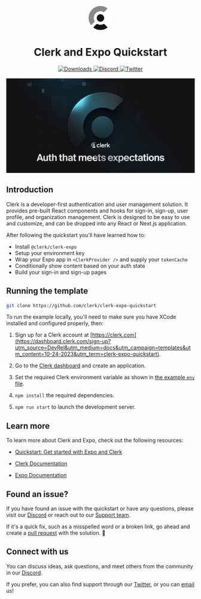 <p align="center">
  <a href="https://clerk.com?utm_source=github&utm_medium=clerk_docs" target="_blank" rel="noopener noreferrer">
    <picture>
      <source media="(prefers-color-scheme: dark)" srcset="./assets/images/light-logo.png">
      <img alt="Clerk Logo for light background" src="./assets/images/dark-logo.png" height="64">
    </picture>
  </a>
  <br />
</p>
<div align="center">
  <h1>
    Clerk and Expo Quickstart 
  </h1>  
  <a href="https://www.npmjs.com/package/@clerk/clerk-js">
    <img alt="Downloads" src="https://img.shields.io/npm/dm/@clerk/clerk-js" />
  </a>
  <a href="https://discord.com/invite/b5rXHjAg7A">
    <img alt="Discord" src="https://img.shields.io/discord/856971667393609759?color=7389D8&label&logo=discord&logoColor=ffffff" />
  </a>
  <a href="https://twitter.com/clerkdev">
    <img alt="Twitter" src="https://img.shields.io/twitter/url.svg?label=%40clerkdev&style=social&url=https%3A%2F%2Ftwitter.com%2Fclerkdev" />
  </a> 
  <br />
  <br />
  <img alt="Clerk Hero Image" src="./assets/images/hero.png">
</div>

## Introduction

Clerk is a developer-first authentication and user management solution. It provides pre-built React components and hooks for sign-in, sign-up, user profile, and organization management. Clerk is designed to be easy to use and customize, and can be dropped into any React or Next.js application.

After following the quickstart you'll have learned how to:

- Install `@clerk/clerk-expo`
- Setup your environment key
- Wrap your Expo app in `<ClerkProvider />` and supply your `tokenCache`
- Conditionally show content based on your auth state
- Build your sign-in and sign-up pages

## Running the template

```bash
git clone https://github.com/clerk/clerk-expo-quickstart
```

To run the example locally, you'll need to make sure you have XCode installed and configured properly, then:

1. Sign up for a Clerk account at [https://clerk.com](https://dashboard.clerk.com/sign-up?utm_source=DevRel&utm_medium=docs&utm_campaign=templates&utm_content=10-24-2023&utm_term=clerk-expo-quickstart).

2. Go to the [Clerk dashboard](https://dashboard.clerk.com?utm_source=DevRel&utm_medium=docs&utm_campaign=templates&utm_content=10-24-2023&utm_term=clerk-expo-quickstart) and create an application.

3. Set the required Clerk environment variable as shown in [the example `env` file](./.env.example).

4. `npm install` the required dependencies.

5. `npm run start` to launch the development server.

## Learn more

To learn more about Clerk and Expo, check out the following resources:

- [Quickstart: Get started with Expo and Clerk](https://clerk.com/docs/quickstarts/expo?utm_source=DevRel&utm_medium=docs&utm_campaign=templates&utm_content=10-24-2023&utm_term=clerk-expo-quickstart)

- [Clerk Documentation](https://clerk.com/docs/references/expo/overview?utm_source=DevRel&utm_medium=docs&utm_campaign=templates&utm_content=10-24-2023&utm_term=clerk-expo-quickstart)

- [Expo Documentation](https://docs.expo.dev/)

## Found an issue?

If you have found an issue with the quickstart or have any questions, please visit our [Discord](https://clerk.com/discord) or reach out to our [Support team](mailto:support@clerk.dev).

If it's a quick fix, such as a misspelled word or a broken link, go ahead and create a [pull request](https://github.com/clerk/clerk-expo-quickstart/pulls) with the solution. :rocket:

## Connect with us

You can discuss ideas, ask questions, and meet others from the community in our [Discord](https://clerk.com/discord).

If you prefer, you can also find support through our [Twitter](https://twitter.com/ClerkDev), or you can [email](mailto:support@clerk.dev) us!
